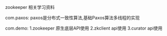 zookeeper 相关学习资料

com.paxos: 
    paxos是分布式一致性算法,基础Paxos算法多线程的实现

com.demo: 
    1.zookeeper 原生底层API使用
    2.zkclient api使用
    3.curator api使用
